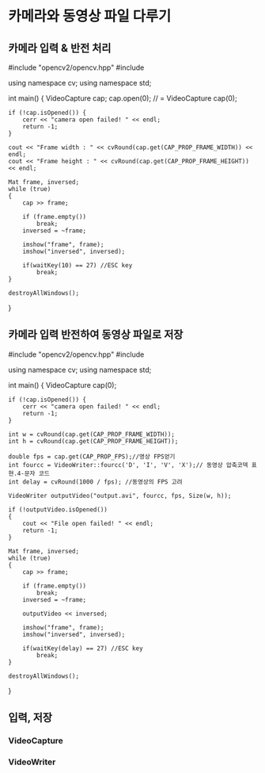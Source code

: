 # 카메라와 동영상 파일 다루기

## 카메라 입력 & 반전 처리

#include "opencv2/opencv.hpp"
#include <iostream>

using namespace cv;
using namespace std;

int main()
{
	VideoCapture cap;
	cap.open(0);
	// = VideoCapture cap(0);

	if (!cap.isOpened()) {
		cerr << "camera open failed! " << endl;
		return -1;
	}

	cout << "Frame width : " << cvRound(cap.get(CAP_PROP_FRAME_WIDTH)) << endl;
	cout << "Frame height : " << cvRound(cap.get(CAP_PROP_FRAME_HEIGHT)) << endl;

	Mat frame, inversed;
	while (true)
	{
		cap >> frame;

		if (frame.empty())
			break;
		inversed = ~frame;

		imshow("frame", frame);
		imshow("inversed", inversed);

		if(waitKey(10) == 27) //ESC key
			break;
	}

	destroyAllWindows();

}

## 카메라 입력 반전하여 동영상 파일로 저장

#include "opencv2/opencv.hpp"
#include <iostream>

using namespace cv;
using namespace std;

int main()
{
	VideoCapture cap(0);

	if (!cap.isOpened()) {
		cerr << "camera open failed! " << endl;
		return -1;
	}

	int w = cvRound(cap.get(CAP_PROP_FRAME_WIDTH));
	int h = cvRound(cap.get(CAP_PROP_FRAME_HEIGHT));

	double fps = cap.get(CAP_PROP_FPS);//영상 FPS얻기
	int fourcc = VideoWriter::fourcc('D', 'I', 'V', 'X');// 동영상 압축코덱 표현.4-문자 코드
	int delay = cvRound(1000 / fps); //동영상의 FPS 고려

	VideoWriter outputVideo("output.avi", fourcc, fps, Size(w, h));

	if (!outputVideo.isOpened())
	{
		cout << "File open failed! " << endl;
		return -1;
	}

	Mat frame, inversed;
	while (true)
	{
		cap >> frame;

		if (frame.empty())
			break;
		inversed = ~frame;

		outputVideo << inversed;

		imshow("frame", frame);
		imshow("inversed", inversed);

		if(waitKey(delay) == 27) //ESC key
			break;
	}

	destroyAllWindows();

}

## 입력, 저장

### VideoCapture 

 ### VideoWriter 